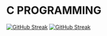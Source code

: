 # C PROGRAMMING
[![GitHub Streak](https://github-readme-streak-stats.herokuapp.com?user=swarupcoding56&theme=highcontrast&hide_border=true&date_format=M%20j%5B%2C%20Y%5D)](https://git.io/streak-stats)
<a href="https://git.io/streak-stats"><img src="https://github-readme-streak-stats.herokuapp.com?user=swarupcoding56&theme=highcontrast&hide_border=true&date_format=M%20j%5B%2C%20Y%5D" alt="GitHub Streak" /></a>

